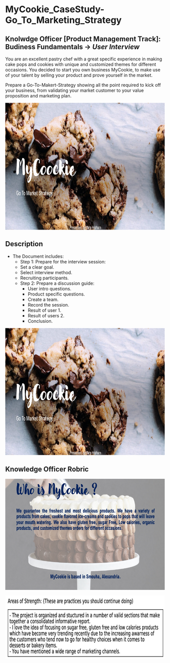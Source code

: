 # MyCookie_CaseStudy-Go_To_Marketing_Strategy
## Knolwdge Officer [Product Management Track]: Budiness Fundamentals -> _User Interview_
You are an excellent pastry chef with a great specific experience in making cake pops and cookies with unique and customized themes for different occasions. You decided to start you own business MyCookie, to make use of your talent by selling your product and prove yourself in the market.

Prepare a Go-To-Makert-Strategy showing all the point required to kick off your business, from validating your market customer to your value proposition and marketing plan.

<p align="center">
<img src="https://github.com/yarahisham/MyCookie_CaseStudy-Go_To_Marketing_Strategy/blob/main/Image/Screen%20Shot%202021-04-27%20at%207.28.08%20PM.jpg" alt="alt text" width="700" height="400" >
</p>

## Description
- The Document includes:
  - Step 1: Prepare for the interview session:
   - Set a clear goal.
   - Select interview method.
   - Recruiting participants.
  - Step 2: Prepare a discussion guide:
    - User intro questions.
    - Product specific questions.
    - Create a team.
    - Record the session.
    - Result of user 1.
    - Result of users 2.
    - Conclusion.

<p align="center">
<img src="https://github.com/yarahisham/MyCookie_CaseStudy-Go_To_Marketing_Strategy/blob/main/Image/Screen%20Shot%202021-04-27%20at%207.28.08%20PM.jpg" alt="alt text" width="700" height="400" >
</p>

## Knowledge Officer Robric
<p align="center">
<img src="https://github.com/yarahisham/MyCookie_CaseStudy-Go_To_Marketing_Strategy/blob/main/Image/Screen%20Shot%202021-04-27%20at%207.28.30%20PM.jpg" alt="alt text" width="700" height="350" >
</p>

<p align="center">
<img src="https://github.com/yarahisham/MyCookie_CaseStudy-Go_To_Marketing_Strategy/blob/main/Image/Screen%20Shot%202021-04-27%20at%207.29.36%20PM.jpg" alt="alt text" width="700" height="200" >
</p>
